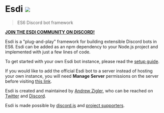 # Esdi ![](https://user-images.githubusercontent.com/7295363/101524119-6169a080-393e-11eb-8006-6816e2c5f413.gif)

> ES6 Discord bot framework

**[JOIN THE ESDI COMMUNITY ON DISCORD!](https://discord.gg/HTSYNQrXam)**

Esdi is a "plug-and-play" framework for building extensible Discord bots in ES6. Esdi can be added as an npm dependency to your Node.js project and implemented with just a few lines of code.

To get started with your own Esdi bot instance, please read the [setup guide](./tutorial-setting-up-an-esdi-instance.html).

If you would like to add the official Esdi bot to a server instead of hosting your own instance, you will need **Manage Server** permissions on the server before visiting [this link](https://discord.com/oauth2/authorize?client_id=777680423068106754&scope=bot+applications.commands&permissions=8).

Esdi is created and maintained by [Andrew Zigler](https://ko-fi.com/andrewzigler), who can be reached on [Twitter](https://twitter.com/andrewzigler) and [Discord](https://discord.gg/HTSYNQrXam).

Esdi is made possible by [discord.js](https://discord.js.org/) and [project supporters](https://ko-fi.com/andrewzigler).

<div style="
  margin: -2rem auto;
  background-image: url('https://user-images.githubusercontent.com/7295363/97830418-bf410380-1c81-11eb-95cc-1b7b15d8d7eb.jpg');
  background-repeat: no-repeat;
  background-size: contain;
  height: 13rem;
  width: 13rem;">
</div>
